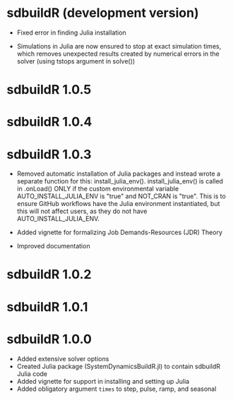 # sdbuildR (development version)

* Fixed error in finding Julia installation 

* Simulations in Julia are now ensured to stop at exact simulation times, which removes unexpected results created by numerical errors in the solver (using tstops argument in solve()) 

# sdbuildR 1.0.5

# sdbuildR 1.0.4

# sdbuildR 1.0.3

* Removed automatic installation of Julia packages and instead wrote a separate function for this: install_julia_env(). install_julia_env() is called in .onLoad() ONLY if the custom environmental variable AUTO_INSTALL_JULIA_ENV is "true" and NOT_CRAN is "true". This is to ensure GitHub workflows have the Julia environment instantiated, but this will not affect users, as they do not have AUTO_INSTALL_JULIA_ENV.

* Added vignette for formalizing Job Demands-Resources (JDR) Theory 

* Improved documentation

# sdbuildR 1.0.2

# sdbuildR 1.0.1

# sdbuildR 1.0.0

* Added extensive solver options
* Created Julia package (SystemDynamicsBuildR.jl) to contain sdbuildR Julia code
* Added vignette for support in installing and setting up Julia
* Added obligatory argument `times` to step, pulse, ramp, and seasonal
